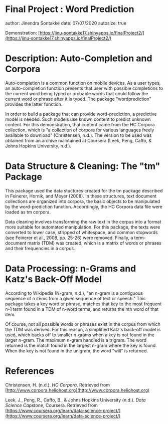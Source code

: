 Final Project : Word Prediction
========================================================
author: Jinendra Sontakke
date: 07/07/2020
autosize: true

Demonstration:
[https://jinu-sontakke17.shinyapps.io/finalProject2/](https://jinu-sontakke17.shinyapps.io/finalProject2/)



Description: Auto-Completion and Corpora
========================================================

Auto-completion is a common function on mobile devices. As a user types, an auto-completion function presents that user with possible completions to the current word being typed or probable words that could follow the current word or phrase after it is typed. The package "wordprediction" provides the latter function.

In order to build a package that can provide word-prediction, a predictive model is needed.  Such models use known content to predict unknown content.  For this demonstration, that content came from the HC Corpora collection, which is "a collection of corpora for various languages freely available to download" (Christensen, n.d.). The version to be used was obtained from an archive maintained at Coursera (Leek, Peng, Caffo, & Johns Hopkins University, n.d.).



Data Structure & Cleaning: The "tm" Package
========================================================
This package used the data stuctures created for the tm package described in Feinerer, Hornik, and Meyer (2008).  In these structures, text document collections are organized into corpora, the basic objects to be manipulated by the word-prediction function.  Accordingly, the HC Corpora data file were loaded as tm corpora.

Data cleaning involves transforming the raw text in the corpus into a format more suitable for automated manipulation.  For this package, the texts were converted to lower case, stripped of whitespace, and common stopwords (see Feinerer et al., 2008, pp. 25-26) were removed.  Finally, a term-document matrix (TDM) was created, which is a matrix of words or phrases and their frequencies in a corpus.

Data Processing: n-Grams and Katz's Back-Off Model
========================================================

According to Wikipedia (N-gram, n.d.), "an n-gram is a contiguous sequence of n items from a given sequence of text or speech."  This package takes a key word or phrase, matches that key to the most frequent n-1 term found in a TDM of n-word terms, and returns the nth word of that item.

Of course, not all possible words or phrases exist in the corpus from which the TDM was derived.  For this reason, a simplified Katz's back-off model is used, which backs off to smaller n-grams when a key is not found in the larger n-gram.  The maximum n-gram handled is a trigram.  The word returned is the match found in the largest n-gram where the key is found.  When the key is not found in the unigram, the word "will" is returned.

References
========================================================
Christensen, H. (n.d.). *HC Corpora*. Retrieved from [http://www.corpora.heliohost.org](http://www.corpora.heliohost.org)

Leek, J., Peng, R., Caffo, B., & Johns Hopkins University (n.d.). *Data Science Capstone*, Coursera. Retrieved from [https://www.coursera.org/learn/data-science-project/](https://www.coursera.org/learn/data-science-project/)
